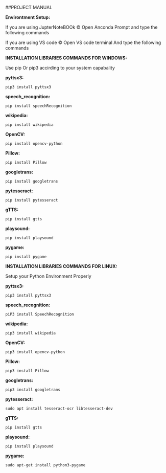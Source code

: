 ##PROJECT MANUAL

**Environtment Setup:**

If you are using JupterNoteBOOk 
© Open Anconda Prompt and type the following commands

If you are using VS code
© Open VS code terminal And type the following commands



**INSTALLATION LIBRARIES COMMANDS FOR WINDOWS:**

  Use pip Or pip3 accirding to your system capabality

**pyttsx3:**


    pip3 install pyttsx3

**speech_recognition:**

    pip install speechRecognition
    
**wikipedia:**
    
    pip install wikipedia
    
**OpenCV:**

    pip install opencv-python
    
**Pillow:**

    pip install Pillow

**googletrans:**

    pip install googletrans
    
**pytesseract:**

    pip install pytesseract
    
**gTTS:**

    pip install gtts
    
**playsound:**

    pip install playsound
    
**pygame:**

    pip install pygame
    
    
    
**INSTALLATION LIBRARIES COMMANDS FOR LINUX:**

Setup your Python Environment Properly 

**pyttsx3:**


    pip3 install pyttsx3

**speech_recognition:**

    piP3 install SpeechRecognition
    
**wikipedia:**
    
    pip3 install wikipedia
    
**OpenCV:**

    pip3 install opencv-python
    
**Pillow:**

    pip3 install Pillow

**googletrans:**

    pip3 install googletrans
    
**pytesseract:**

    sudo apt install tesseract-ocr libtesseract-dev
    
**gTTS:**

    pip install gtts
    
**playsound:**

    pip install playsound
    
**pygame:**

    sudo apt-get install python3-pygame
    
